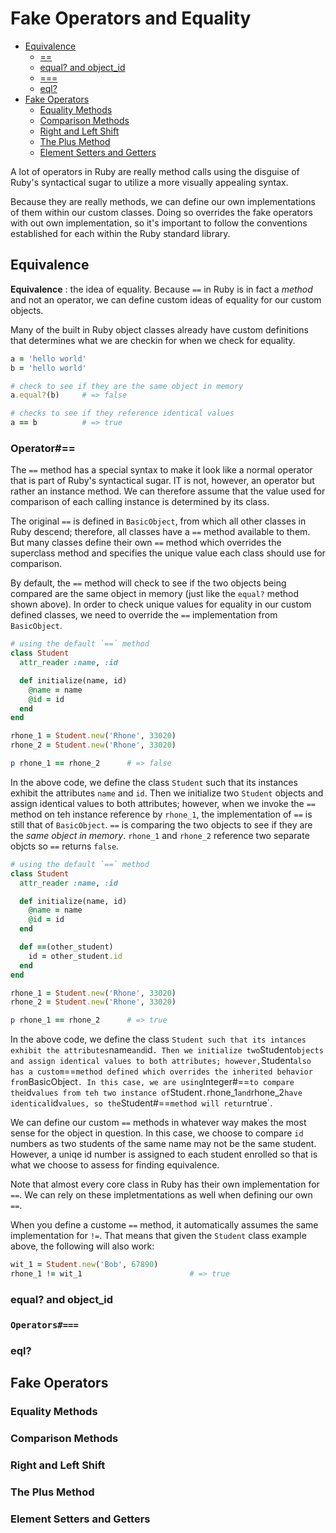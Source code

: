 # Fake Operators and Equality #

- [Equivalence](#equivalence)
  - [==](#operator)
  - [equal? and object_id](#equal-and-objectid)
  - [===](#operators)
  - [eql?](#eql)
- [Fake Operators](#fake-operators)
  - [Equality Methods](#equality-methods)
  - [Comparison Methods](#comparison-methods)
  - [Right and Left Shift](#right-and-left-shift)
  - [The Plus Method](#the-plus-method)
  - [Element Setters and Getters](#element-setters-and-getters)

A lot of operators in Ruby are really method calls using the disguise of Ruby's syntactical sugar to utilize a more visually appealing syntax.

Because they are really methods, we can define our own implementations of them within our custom classes. Doing so overrides the fake operators with out own implementation, so it's important to follow the conventions established for each within the Ruby standard library.

## Equivalence ##

**Equivalence**
: the idea of equality. Because `==` in Ruby is in fact a *method* and not an operator, we can define custom ideas of equality for our custom objects.

Many of the built in Ruby object classes already have custom definitions that determines what we are checkin for when we check for equality.

```ruby
a = 'hello world'
b = 'hello world'

# check to see if they are the same object in memory
a.equal?(b)     # => false

# checks to see if they reference identical values
a == b          # => true
```

### Operator#== ###

The `==` method has a special syntax to make it look like a normal operator that is part of Ruby's syntactical sugar. IT is not, however, an operator but rather an instance method. We can therefore assume that the value used for comparison of each calling instance is determined by its class.

The original `==` is defined in `BasicObject`, from which all other classes in Ruby descend; therefore, all classes have a `==` method available to them. But many classes define their own `==` method which overrides the superclass method and specifies the unique value each class should use for comparison.

By default, the `==` method will check to see if the two objects being compared are the same object in memory (just like the `equal?` method shown above). In order to check unique values for equality in our custom defined classes, we need to override the `==` implementation from `BasicObject`.

```ruby
# using the default `==` method
class Student
  attr_reader :name, :id

  def initialize(name, id)
    @name = name
    @id = id
  end
end

rhone_1 = Student.new('Rhone', 33020)
rhone_2 = Student.new('Rhone', 33020) 

p rhone_1 == rhone_2      # => false
```

In the above code, we define the class `Student` such that its instances exhibit the attributes `name` and `id`. Then we initialize two `Student` objects and assign identical values to both attributes; however, when we invoke the `==` method on teh instance reference by `rhone_1`, the implementation of `==` is still that of `BasicObject`. `==` is comparing the two objects to see if they are the *same object in memory*. `rhone_1` and `rhone_2` reference two separate objcts so `==` returns `false`.

```ruby
# using the default `==` method
class Student
  attr_reader :name, :id

  def initialize(name, id)
    @name = name
    @id = id
  end

  def ==(other_student)
    id = other_student.id
  end
end

rhone_1 = Student.new('Rhone', 33020)
rhone_2 = Student.new('Rhone', 33020) 

p rhone_1 == rhone_2      # => true
```

In the above code, we define the class `Student such that its intances exhibit the attributes`name` and `id`. Then we initialize two`Student` objects and assign identical values to both attributes; however, `Student` also has a custom `==` method defined which overrides the inherited behavior from `BasicObject`. In this case, we are using`Integer#==` to compare the `id` values from teh two instance of `Student`.`rhone_1` and `rhone_2` have identical `id` values, so the `Student#==` method will return `true`.

We can define our custom `==` methods in whatever way makes the most sense for the object in question. In this case, we choose to compare `id` numbers as two students of the same name may not be the same student. However, a uniqe id number is assigned to each student enrolled so that is what we choose to assess for finding equivalence.

Note that almost every core class in Ruby has their own implementation for `==`. We can rely on these impletmentations as well when defining our own `==`.

When you define a custome `==` method, it automatically assumes the same implementation for `!=`. That means that given the `Student` class example above, the following will also work:

```ruby
wit_1 = Student.new('Bob', 67890)
rhone_1 != wit_1                        # => true
```

### equal? and object_id ###

### `Operators#===` ###

### eql? ###

## Fake Operators ##

### Equality Methods ###

### Comparison Methods ###

### Right and Left Shift ###

### The Plus Method ###

### Element Setters and Getters ###
